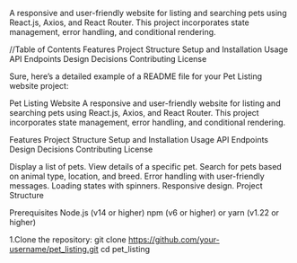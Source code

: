 

A responsive and user-friendly website for listing and searching pets using React.js, Axios, and React Router. This project incorporates state management, error handling, and conditional rendering.

//Table of Contents
Features
Project Structure
Setup and Installation
Usage
API Endpoints
Design Decisions
Contributing
License


Sure, here’s a detailed example of a README file for your Pet Listing website project:

Pet Listing Website
A responsive and user-friendly website for listing and searching pets using React.js, Axios, and React Router. This project incorporates state management, error handling, and conditional rendering.

<!-- Table of Contents -->
Features
Project Structure
Setup and Installation
Usage
API Endpoints
Design Decisions
Contributing
License

<!-- Features -->
Display a list of pets.
View details of a specific pet.
Search for pets based on animal type, location, and breed.
Error handling with user-friendly messages.
Loading states with spinners.
Responsive design.
Project Structure

<!-- Setup and Installation -->
Prerequisites
Node.js (v14 or higher)
npm (v6 or higher) or yarn (v1.22 or higher)

<!-- Installation -->
1.Clone the repository:
git clone https://github.com/your-username/pet_listing.git
cd pet_listing